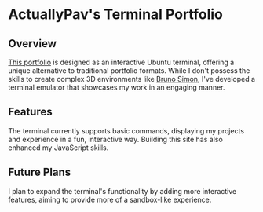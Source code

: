 # ActuallyPav's Terminal Portfolio

## Overview

[This portfolio](https://pawelambrozy.com/) is designed as an interactive Ubuntu terminal, offering a unique alternative to traditional portfolio formats. While I don't possess the skills to create complex 3D environments like <a href="https://bruno-simon.com/">Bruno Simon</a>, I've developed a terminal emulator that showcases my work in an engaging manner.

## Features

The terminal currently supports basic commands, displaying my projects and experience in a fun, interactive way. Building this site has also enhanced my JavaScript skills.

## Future Plans

I plan to expand the terminal's functionality by adding more interactive features, aiming to provide more of a sandbox-like experience.
